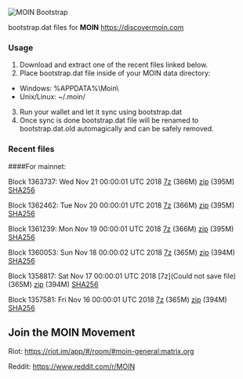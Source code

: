 ![MOIN Bootstrap](https://i.imgur.com/KjM1jMp.jpg)

bootstrap.dat files for **MOIN** https://discovermoin.com

### Usage

1. Download and extract one of the recent files linked below.
2. Place bootstrap.dat file inside of your MOIN data directory:
 - Windows: %APPDATA%\Moin\
 - Unix/Linux: ~/.moin/
3. Run your wallet and let it sync using bootstrap.dat
4. Once sync is done bootstrap.dat file will be renamed to bootstrap.dat.old automagically and can be safely removed.


### Recent files

####For mainnet:

Block 1363737: Wed Nov 21 00:00:01 UTC 2018 [7z](https://transfer.sh/O4r31/bootstrap.dat.20181121.7z) (366M) [zip](https://transfer.sh/FaF9R/bootstrap.dat.20181121.zip) (395M) [SHA256](https://transfer.sh/rFfQo/sha256.txt)

Block 1362462: Tue Nov 20 00:00:01 UTC 2018 [7z](https://transfer.sh/pyM7x/bootstrap.dat.20181120.7z) (366M) [zip]() (395M) [SHA256](https://transfer.sh/12YlFI/sha256.txt)

Block 1361239: Mon Nov 19 00:00:01 UTC 2018 [7z](https://transfer.sh/TVIhv/bootstrap.dat.20181119.7z) (366M) [zip](https://transfer.sh/pazJB/bootstrap.dat.20181119.zip) (395M) [SHA256](https://transfer.sh/ioff6/sha256.txt)

Block 1360053: Sun Nov 18 00:00:02 UTC 2018 [7z](https://transfer.sh/N81W4/bootstrap.dat.20181118.7z) (365M) [zip](https://transfer.sh/F6PzW/bootstrap.dat.20181118.zip) (394M) [SHA256](https://transfer.sh/3uQJl/sha256.txt)

Block 1358817: Sat Nov 17 00:00:01 UTC 2018 [7z](Could not save file) (365M) [zip](https://transfer.sh/aKWU3/bootstrap.dat.20181117.zip) (394M) [SHA256](https://transfer.sh/11oxZ/sha256.txt)

Block 1357581: Fri Nov 16 00:00:01 UTC 2018 [7z](https://transfer.sh/yQwLJ/bootstrap.dat.20181116.7z) (365M) [zip](https://transfer.sh/Hj8fM/bootstrap.dat.20181116.zip) (394M) [SHA256](https://transfer.sh/oQOHy/sha256.txt)

## Join the MOIN Movement

Riot: https://riot.im/app/#/room/#moin-general:matrix.org

Reddit: https://www.reddit.com/r/MOIN
